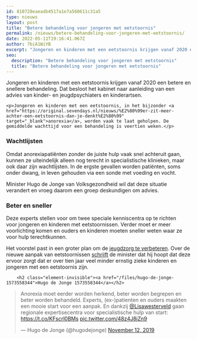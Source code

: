```yaml
---
id: 810728eaeadb4517a1e7a560611c31a5
type: nieuws
layout: post
title: "Betere behandeling voor jongeren met eetstoornis"
permalink: /nieuws/betere-behandeling-voor-jongeren-met-eetstoornis/
date: 2022-05-11T19:16:41.067Z
author: 7biA1WiYB
excerpt: "Jongeren en kinderen met een eetstoornis krijgen vanaf 2020 een betere en snellere behandeling. Dat besloot het kabinet naar aanleiding van een advies van kinder- en jeugdpsychiaters en kinderartsen.  "
seo:
  description: "Betere behandeling voor jongeren met eetstoornis"
  title: "Betere behandeling voor jongeren met eetstoornis"
---
```

Jongeren en kinderen met een eetstoornis krijgen vanaf 2020 een betere en snellere behandeling. Dat besloot het kabinet naar aanleiding van een advies van kinder- en jeugdpsychiaters en kinderartsen.  

    <p>Jongeren en kinderen met een eetstoornis, in het bijzonder <a href="https://original.sevendays.nl/nieuws/%E2%80%99er-zit-meer-achter-een-eetstoornis-dan-je-denkt%E2%80%99" target="_blank">anorexia</a>, worden vaak te laat geholpen. De gemiddelde wachttijd voor een behandeling is veertien weken.</p>
<h3>Wachtlijsten</h3>
<p>Omdat anorexiapatiënten zonder de juiste hulp vaak snel achteruit gaan, kunnen ze uiteindelijk alleen nog terecht in specialistische klinieken, maar ook daar zijn wachtlijsten. In de ergste gevallen worden patiënten, soms onder dwang, in leven gehouden via een sonde met voeding en vocht. </p>
<p>Minister Hugo de Jonge van Volksgezondheid wil dat deze situatie verandert en vroeg daarom een groep deskundigen om advies. </p>
<h3>Beter en sneller</h3>
<p>Deze experts stellen voor om twee speciale kenniscentra op te richten voor jongeren en kinderen met eetstoornissen. Verder moet er meer voorlichting komen en ouders en kinderen moeten sneller weten waar ze voor hulp terechtkunnen. </p>
<p>Het voorstel past in een groter plan om de <a href="https://original.sevendays.nl/nieuws/het-mis-de-jeugdzorg-ministers-grijpen" target="_blank">jeugdzorg te verbeteren</a>. Over de nieuwe aanpak van eetstoornissen <a href="http://file:///C:/Users/marinde.hurenkamp/Downloads/J-198263+A.pdf" target="_blank">schrijft</a> de minister dat hij hoopt dat deze ervoor zorgt dat er over tien jaar veel minder ernstig zieke kinderen en jongeren met een eetstoornis zijn. <div class="media media-element-container media-default"><div id="file-538877" class="file file-document file-text-oembed">

        <h2 class="element-invisible"><a href="/files/hugo-de-jonge-1573558344">Hugo de Jonge 1573558344</a></h2>
    
  
  <div class="content">
    
<blockquote class="twitter-tweet" data-width="550"><p lang="nl" dir="ltr">Anorexia moet eerder worden herkend, beter worden begrepen en beter worden behandeld. Experts, (ex-)patienten en ouders maakten een mooie start voor een aanpak. En dankzij <a href="https://twitter.com/Lisawesterveld?ref_src=twsrc%5Etfw">@Lisawesterveld</a> gaan regionale expertisecentra voor specialistische hulp van start: <a href="https://t.co/KFscrl0BMs">https://t.co/KFscrl0BMs</a> <a href="https://t.co/48z4J8jZn9">pic.twitter.com/48z4J8jZn9</a></p>&mdash; Hugo de Jonge (@hugodejonge) <a href="https://twitter.com/hugodejonge/status/1194162557260447744?ref_src=twsrc%5Etfw">November 12, 2019</a></blockquote>
<script async="" src="https://platform.twitter.com/widgets.js" charset="utf-8"></script>
  </div>

  
</div>
</div>  
